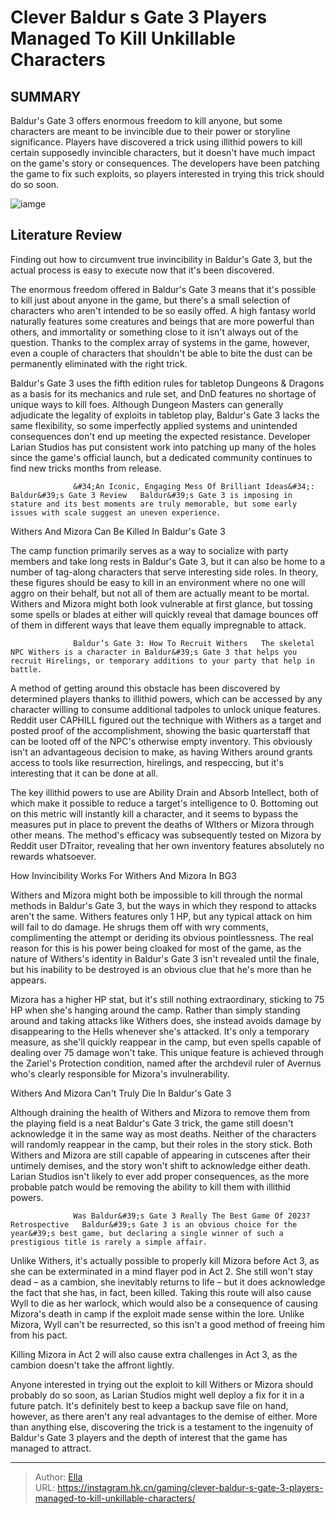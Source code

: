 # Clever Baldur s Gate 3 Players Managed To Kill Unkillable Characters


## SUMMARY 



  Baldur&#39;s Gate 3 offers enormous freedom to kill anyone, but some characters are meant to be invincible due to their power or storyline significance.   Players have discovered a trick using illithid powers to kill certain supposedly invincible characters, but it doesn&#39;t have much impact on the game&#39;s story or consequences.   The developers have been patching the game to fix such exploits, so players interested in trying this trick should do so soon.  

![iamge](https://static1.srcdn.com/wordpress/wp-content/uploads/2024/01/baldurs-gate-3-unkillable-characters.jpg)

## Literature Review

Finding out how to circumvent true invincibility in Baldur&#39;s Gate 3, but the actual process is easy to execute now that it&#39;s been discovered.




The enormous freedom offered in Baldur&#39;s Gate 3 means that it&#39;s possible to kill just about anyone in the game, but there&#39;s a small selection of characters who aren&#39;t intended to be so easily offed. A high fantasy world naturally features some creatures and beings that are more powerful than others, and immortality or something close to it isn&#39;t always out of the question. Thanks to the complex array of systems in the game, however, even a couple of characters that shouldn&#39;t be able to bite the dust can be permanently eliminated with the right trick.




Baldur&#39;s Gate 3 uses the fifth edition rules for tabletop Dungeons &amp; Dragons as a basis for its mechanics and rule set, and DnD features no shortage of unique ways to kill foes. Although Dungeon Masters can generally adjudicate the legality of exploits in tabletop play, Baldur&#39;s Gate 3 lacks the same flexibility, so some imperfectly applied systems and unintended consequences don&#39;t end up meeting the expected resistance. Developer Larian Studios has put consistent work into patching up many of the holes since the game&#39;s official launch, but a dedicated community continues to find new tricks months from release.

                  &#34;An Iconic, Engaging Mess Of Brilliant Ideas&#34;: Baldur&#39;s Gate 3 Review   Baldur&#39;s Gate 3 is imposing in stature and its best moments are truly memorable, but some early issues with scale suggest an uneven experience.   


 Withers And Mizora Can Be Killed In Baldur&#39;s Gate 3 
         




The camp function primarily serves as a way to socialize with party members and take long rests in Baldur&#39;s Gate 3, but it can also be home to a number of tag-along characters that serve interesting side roles. In theory, these figures should be easy to kill in an environment where no one will aggro on their behalf, but not all of them are actually meant to be mortal. Withers and Mizora might both look vulnerable at first glance, but tossing some spells or blades at either will quickly reveal that damage bounces off of them in different ways that leave them equally impregnable to attack.

                  Baldur’s Gate 3: How To Recruit Withers   The skeletal NPC Withers is a character in Baldur&#39;s Gate 3 that helps you recruit Hirelings, or temporary additions to your party that help in battle.   

A method of getting around this obstacle has been discovered by determined players thanks to illithid powers, which can be accessed by any character willing to consume additional tadpoles to unlock unique features. Reddit user CAPHILL figured out the technique with Withers as a target and posted proof of the accomplishment, showing the basic quarterstaff that can be looted off of the NPC&#39;s otherwise empty inventory. This obviously isn&#39;t an advantageous decision to make, as having Withers around grants access to tools like resurrection, hirelings, and respeccing, but it&#39;s interesting that it can be done at all.





 

The key illithid powers to use are Ability Drain and Absorb Intellect, both of which make it possible to reduce a target&#39;s intelligence to 0. Bottoming out on this metric will instantly kill a character, and it seems to bypass the measures put in place to prevent the deaths of WIthers or Mizora through other means. The method&#39;s efficacy was subsequently tested on Mizora by Reddit user DTraitor, revealing that her own inventory features absolutely no rewards whatsoever.


 



 How Invincibility Works For Withers And Mizora In BG3 
          




Withers and Mizora might both be impossible to kill through the normal methods in Baldur&#39;s Gate 3, but the ways in which they respond to attacks aren&#39;t the same. Withers features only 1 HP, but any typical attack on him will fail to do damage. He shrugs them off with wry comments, complimenting the attempt or deriding its obvious pointlessness. The real reason for this is his power being cloaked for most of the game, as the nature of Withers&#39;s identity in Baldur&#39;s Gate 3 isn&#39;t revealed until the finale, but his inability to be destroyed is an obvious clue that he&#39;s more than he appears.

Mizora has a higher HP stat, but it&#39;s still nothing extraordinary, sticking to 75 HP when she&#39;s hanging around the camp. Rather than simply standing around and taking attacks like Withers does, she instead avoids damage by disappearing to the Hells whenever she&#39;s attacked. It&#39;s only a temporary measure, as she&#39;ll quickly reappear in the camp, but even spells capable of dealing over 75 damage won&#39;t take. This unique feature is achieved through the Zariel&#39;s Protection condition, named after the archdevil ruler of Avernus who&#39;s clearly responsible for Mizora&#39;s invulnerability.






 Withers And Mizora Can&#39;t Truly Die In Baldur&#39;s Gate 3 
          

Although draining the health of Withers and Mizora to remove them from the playing field is a neat Baldur&#39;s Gate 3 trick, the game still doesn&#39;t acknowledge it in the same way as most deaths. Neither of the characters will randomly reappear in the camp, but their roles in the story stick. Both Withers and Mizora are still capable of appearing in cutscenes after their untimely demises, and the story won&#39;t shift to acknowledge either death. Larian Studios isn&#39;t likely to ever add proper consequences, as the more probable patch would be removing the ability to kill them with illithid powers.

                  Was Baldur&#39;s Gate 3 Really The Best Game Of 2023? Retrospective   Baldur&#39;s Gate 3 is an obvious choice for the year&#39;s best game, but declaring a single winner of such a prestigious title is rarely a simple affair.   




Unlike Withers, it&#39;s actually possible to properly kill Mizora before Act 3, as she can be exterminated in a mind flayer pod in Act 2. She still won&#39;t stay dead – as a cambion, she inevitably returns to life – but it does acknowledge the fact that she has, in fact, been killed. Taking this route will also cause Wyll to die as her warlock, which would also be a consequence of causing Mizora&#39;s death in camp if the exploit made sense within the lore. Unlike Mizora, Wyll can&#39;t be resurrected, so this isn&#39;t a good method of freeing him from his pact.



Killing Mizora in Act 2 will also cause extra challenges in Act 3, as the cambion doesn&#39;t take the affront lightly.




Anyone interested in trying out the exploit to kill Withers or Mizora should probably do so soon, as Larian Studios might well deploy a fix for it in a future patch. It&#39;s definitely best to keep a backup save file on hand, however, as there aren&#39;t any real advantages to the demise of either. More than anything else, discovering the trick is a testament to the ingenuity of Baldur&#39;s Gate 3 players and the depth of interest that the game has managed to attract.






---

> Author: [Ella](https://instagram.hk.cn/)  
> URL: https://instagram.hk.cn/gaming/clever-baldur-s-gate-3-players-managed-to-kill-unkillable-characters/  

